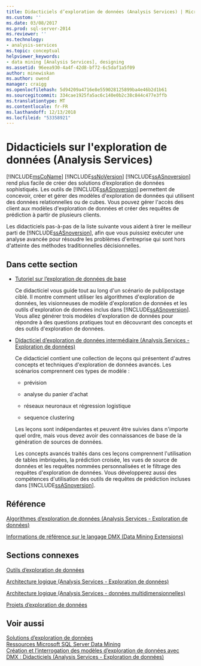 ```yaml
---
title: Didacticiels d’exploration de données (Analysis Services) | Microsoft Docs
ms.custom: ''
ms.date: 03/08/2017
ms.prod: sql-server-2014
ms.reviewer: ''
ms.technology:
- analysis-services
ms.topic: conceptual
helpviewer_keywords:
- data mining [Analysis Services], designing
ms.assetid: 96eea930-4a4f-42d8-bf72-6c5daf1a5f09
author: minewiskan
ms.author: owend
manager: craigg
ms.openlocfilehash: 5d94209a4716e8e559028125899ba4e46b2d1b61
ms.sourcegitcommit: 334cae1925fa5ac6c140e0b2c38c844c477e3ffb
ms.translationtype: MT
ms.contentlocale: fr-FR
ms.lasthandoff: 12/13/2018
ms.locfileid: "53358921"
---
```

# <a name="data-mining-tutorials-analysis-services"></a>Didacticiels sur l'exploration de données (Analysis Services)
  [!INCLUDE[msCoName](../includes/msconame-md.md)] [!INCLUDE[ssNoVersion](../includes/ssnoversion-md.md)] [!INCLUDE[ssASnoversion](../includes/ssasnoversion-md.md)] rend plus facile de créer des solutions d’exploration de données sophistiqués. Les outils de [!INCLUDE[ssASnoversion](../includes/ssasnoversion-md.md)] permettent de concevoir, créer et gérer des modèles d'exploration de données qui utilisent des données relationnelles ou de cubes. Vous pouvez gérer l'accès des client aux modèles d'exploration de données et créer des requêtes de prédiction à partir de plusieurs clients.  
  
 Les didacticiels pas-à-pas de la liste suivante vous aident à tirer le meilleur parti de [!INCLUDE[ssASnoversion](../includes/ssasnoversion-md.md)], afin que vous puissiez exécuter une analyse avancée pour résoudre les problèmes d'entreprise qui sont hors d'atteinte des méthodes traditionnelles décisionnelles.  
  
## <a name="in-this-section"></a>Dans cette section  
  
-   [Tutoriel sur l’exploration de données de base](../tutorials/basic-data-mining-tutorial.md)  
  
     Ce didacticiel vous guide tout au long d'un scénario de publipostage ciblé. Il montre comment utiliser les algorithmes d'exploration de données, les visionneuses de modèle d'exploration de données et les outils d'exploration de données inclus dans [!INCLUDE[ssASnoversion](../includes/ssasnoversion-md.md)]. Vous allez générer trois modèles d'exploration de données pour répondre à des questions pratiques tout en découvrant des concepts et des outils d'exploration de données.  
  
-   [Didacticiel d’exploration de données intermédiaire &#40;Analysis Services - Exploration de données&#41;](../tutorials/intermediate-data-mining-tutorial-analysis-services-data-mining.md)  
  
     Ce didacticiel contient une collection de leçons qui présentent d'autres concepts et techniques d'exploration de données avancés. Les scénarios comprennent ces types de modèle :  
  
    -   prévision  
  
    -   analyse du panier d'achat  
  
    -   réseaux neuronaux et régression logistique  
  
    -   sequence clustering  
  
     Les leçons sont indépendantes et peuvent être suivies dans n'importe quel ordre, mais vous devez avoir des connaissances de base de la génération de sources de données.  
  
     Les concepts avancés traités dans ces leçons comprennent l'utilisation de tables imbriquées, la prédiction croisée, les vues de source de données et les requêtes nommées personnalisées et le filtrage des requêtes d'exploration de données. Vous développerez aussi des compétences d'utilisation des outils de requêtes de prédiction incluses dans [!INCLUDE[ssASnoversion](../includes/ssasnoversion-md.md)].  
  
## <a name="reference"></a>Référence  
 [Algorithmes d’exploration de données &#40;Analysis Services - Exploration de données&#41;](data-mining/data-mining-algorithms-analysis-services-data-mining.md)  
  
 [Informations de référence sur le langage DMX &#40;Data Mining Extensions&#41;](/sql/dmx/data-mining-extensions-dmx-reference)  
  
## <a name="related-sections"></a>Sections connexes  
 [Outils d’exploration de données](data-mining/data-mining-tools.md)  
  
 [Architecture logique &#40;Analysis Services - Exploration de données&#41;](data-mining/logical-architecture-analysis-services-data-mining.md)  
  
 [Architecture logique &#40;Analysis Services - données multidimensionnelles&#41;](multidimensional-models/olap-logical/understanding-microsoft-olap-logical-architecture.md)  
  
 [Projets d’exploration de données](data-mining/data-mining-projects.md)  
  
## <a name="see-also"></a>Voir aussi  
 [Solutions d’exploration de données](data-mining/data-mining-solutions.md)   
 [Ressources Microsoft SQL Server Data Mining](https://go.microsoft.com/fwlink/?LinkId=97965)   
 [Création et l’interrogation des modèles d’exploration de données avec DMX : Didacticiels &#40;Analysis Services - Exploration de données&#41;](../../2014/tutorials/create-query-data-mining-models-dmx-tutorials.md)  
  
  
